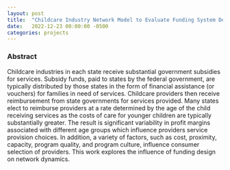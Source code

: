 ```yaml
---
layout: post
title:  "Childcare Industry Network Model to Evaluate Funding System Design"
date:   2022-12-23 00:00:00 -0500
categories: projects
---
```


### Abstract
Childcare industries in each state receive substantial government subsidies for services.  Subsidy funds, paid to states by the federal government, are typically distributed by those states in the form of financial assistance (or vouchers) for families in need of services.  Childcare providers then receive reimbursement from state governments for services provided.  Many states elect to reimburse providers at a rate determined by the age of the child receiving services as the costs of care for younger children are typically substantially greater. The result is significant variability in profit margins associated with different age groups which influence providers service provision choices. In addition, a variety of factors, such as cost, proximity, capacity, program quality, and program culture, influence consumer selection of providers. This work explores the influence of funding design on network dynamics.